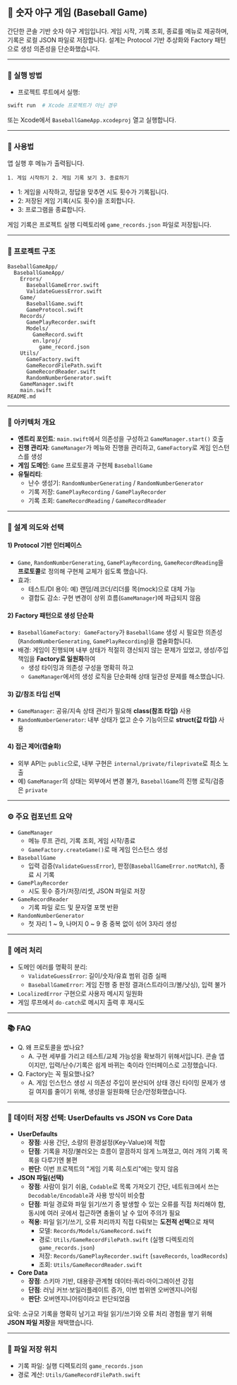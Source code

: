 ## 📱 숫자 야구 게임 (Baseball Game)

간단한 콘솔 기반 숫자 야구 게임입니다. 게임 시작, 기록 조회, 종료를 메뉴로 제공하며, 기록은 로컬 JSON 파일로 저장합니다. 설계는 Protocol 기반 추상화와 Factory 패턴으로 생성 의존성을 단순화했습니다.

---

### 🚀 실행 방법
- 프로젝트 루트에서 실행:
```bash
swift run  # Xcode 프로젝트가 아닌 경우
```
또는 Xcode에서 `BaseballGameApp.xcodeproj` 열고 실행합니다.

---

### 🧭 사용법
앱 실행 후 메뉴가 출력됩니다.
```
1. 게임 시작하기 2. 게임 기록 보기 3. 종료하기
```
- 1: 게임을 시작하고, 정답을 맞추면 시도 횟수가 기록됩니다.
- 2: 저장된 게임 기록(시도 횟수)을 조회합니다.
- 3: 프로그램을 종료합니다.

게임 기록은 프로젝트 실행 디렉토리에 `game_records.json` 파일로 저장됩니다.

---

### 🧱 프로젝트 구조
```
BaseballGameApp/
  BaseballGameApp/
    Errors/
      BaseballGameError.swift
      ValidateGuessError.swift
    Game/
      BaseballGame.swift
      GameProtocol.swift
    Records/
      GamePlayRecorder.swift
      Models/
        GameRecord.swift
        en.lproj/
          game_record.json
    Utils/
      GameFactory.swift
      GameRecordFilePath.swift
      GameRecordReader.swift
      RandomNumberGenerator.swift
    GameManager.swift
    main.swift
README.md
```

---

### 🧩 아키텍처 개요
- **엔트리 포인트**: `main.swift`에서 의존성을 구성하고 `GameManager.start()` 호출
- **진행 관리자**: `GameManager`가 메뉴와 진행을 관리하고, `GameFactory`로 게임 인스턴스를 생성
- **게임 도메인**: `Game` 프로토콜과 구현체 `BaseballGame`
- **유틸리티**:
  - 난수 생성기: `RandomNumberGenerating` / `RandomNumberGenerator`
  - 기록 저장: `GamePlayRecording` / `GamePlayRecorder`
  - 기록 조회: `GameRecordReading` / `GameRecordReader`

---

### 🧠 설계 의도와 선택

#### 1) Protocol 기반 인터페이스
- `Game`, `RandomNumberGenerating`, `GamePlayRecording`, `GameRecordReading`을 **프로토콜**로 정의해 구현체 교체가 쉽도록 했습니다.
- 효과:
  - 테스트/DI 용이: 예) 랜덤/레코더/리더를 목(mock)으로 대체 가능
  - 결합도 감소: 구현 변경이 상위 흐름(`GameManager`)에 파급되지 않음

#### 2) Factory 패턴으로 생성 단순화
- `BaseballGameFactory: GameFactory`가 `BaseballGame` 생성 시 필요한 의존성(`RandomNumberGenerating`, `GamePlayRecording`)을 캡슐화합니다.
- 배경: 게임이 진행되며 내부 상태가 적절히 갱신되지 않는 문제가 있었고, 생성/주입 책임을 **Factory로 일원화**하여
  - 생성 타이밍과 의존성 구성을 명확히 하고
  - `GameManager`에서의 생성 로직을 단순화해 상태 일관성 문제를 해소했습니다.

#### 3) 값/참조 타입 선택
- `GameManager`: 공유/지속 상태 관리가 필요해 **class(참조 타입)** 사용
- `RandomNumberGenerator`: 내부 상태가 없고 순수 기능이므로 **struct(값 타입)** 사용

#### 4) 접근 제어(캡슐화)
- 외부 API는 `public`으로, 내부 구현은 `internal/private/fileprivate`로 최소 노출
- 예) `GameManager`의 상태는 외부에서 변경 불가, `BaseballGame`의 진행 로직/검증은 `private`

---

### ⚙️ 주요 컴포넌트 요약
- `GameManager`
  - 메뉴 루프 관리, 기록 조회, 게임 시작/종료
  - `GameFactory.createGame()`로 매 게임 인스턴스 생성
- `BaseballGame`
  - 입력 검증(`ValidateGuessError`), 판정(`BaseballGameError.notMatch`), 종료 시 기록
- `GamePlayRecorder`
  - 시도 횟수 증가/저장/리셋, JSON 파일로 저장
- `GameRecordReader`
  - 기록 파일 로드 및 문자열 포맷 반환
- `RandomNumberGenerator`
  - 첫 자리 1 ~ 9, 나머지 0 ~ 9 중 중복 없이 섞어 3자리 생성

---

### 🧯 에러 처리
- 도메인 에러를 명확히 분리:
  - `ValidateGuessError`: 길이/숫자/유효 범위 검증 실패
  - `BaseballGameError`: 게임 진행 중 판정 결과(스트라이크/볼/낫싱), 입력 불가
- `LocalizedError` 구현으로 사용자 메시지 일원화
- 게임 루프에서 `do-catch`로 메시지 출력 후 재시도

---

### 📚 FAQ
- Q. 왜 프로토콜을 썼나요?
  - A. 구현 세부를 가리고 테스트/교체 가능성을 확보하기 위해서입니다. 콘솔 앱이지만, 입력/난수/기록은 쉽게 바뀌는 축이라 인터페이스로 고정했습니다.
- Q. Factory는 꼭 필요했나요?
  - A. 게임 인스턴스 생성 시 의존성 주입이 분산되어 상태 갱신 타이밍 문제가 생길 여지를 줄이기 위해, 생성을 일원화해 단순/안정화했습니다.

---

### 💾 데이터 저장 선택: UserDefaults vs JSON vs Core Data
- **UserDefaults**
  - **장점**: 사용 간단, 소량의 환경설정(Key-Value)에 적합
  - **단점**: 기록을 저장/불러오는 흐름이 깔끔하지 않게 느껴졌고, 여러 개의 기록 목록을 다루기엔 불편
  - **판단**: 이번 프로젝트의 "게임 기록 히스토리"에는 맞지 않음
- **JSON 파일(선택)**
  - **장점**: 사람이 읽기 쉬움, `Codable`로 목록 가져오기 간단, 네트워크에서 쓰는 `Decodable/Encodable`과 사용 방식이 비슷함
  - **단점**: 파일 경로와 파일 읽기/쓰기 중 발생할 수 있는 오류를 직접 처리해야 함, 동시에 여러 곳에서 접근하면 충돌이 날 수 있어 주의가 필요
  - **적용**: 파일 읽기/쓰기, 오류 처리까지 직접 다뤄보는 **도전적 선택**으로 채택
    - 모델: `Records/Models/GameRecord.swift`
    - 경로: `Utils/GameRecordFilePath.swift` (실행 디렉토리의 `game_records.json`)
    - 저장: `Records/GamePlayRecorder.swift` (`saveRecords`, `loadRecords`)
    - 조회: `Utils/GameRecordReader.swift`
- **Core Data**
  - **장점**: 스키마 기반, 대용량·관계형 데이터·쿼리·마이그레이션 강점
  - **단점**: 러닝 커브·보일러플레이트 증가, 이번 범위엔 오버엔지니어링
  - **판단**: 오버엔지니어링이라고 판단되었음

요약: 소규모 기록을 명확히 남기고 파일 읽기/쓰기와 오류 처리 경험을 쌓기 위해 **JSON 파일 저장**을 채택했습니다.

---

### 🔐 파일 저장 위치
- 기록 파일: 실행 디렉토리의 `game_records.json`
- 경로 계산: `Utils/GameRecordFilePath.swift`
